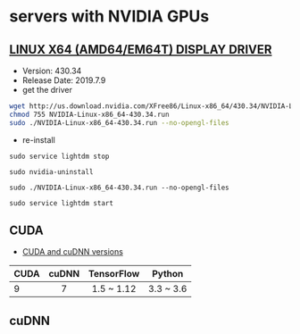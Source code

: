 
# servers with NVIDIA GPUs

## [LINUX X64 (AMD64/EM64T) DISPLAY DRIVER](https://www.nvidia.com/Download/driverResults.aspx/148589/en-us)
 * Version:	430.34
 * Release Date:	2019.7.9 
 * get the driver 
 
```bash
wget http://us.download.nvidia.com/XFree86/Linux-x86_64/430.34/NVIDIA-Linux-x86_64-430.34.run
chmod 755 NVIDIA-Linux-x86_64-430.34.run
sudo ./NVIDIA-Linux-x86_64-430.34.run --no-opengl-files
```
 * re-install
 ```
 sudo service lightdm stop
 
 sudo nvidia-uninstall
 
 sudo ./NVIDIA-Linux-x86_64-430.34.run --no-opengl-files
 
 sudo service lightdm start
 ```
 
## CUDA


* [CUDA and cuDNN versions](https://stackoverflow.com/questions/50622525/which-tensorflow-and-cuda-version-combinations-are-compatible)


| CUDA      |  cuDNN |  TensorFlow  | Python | 
| ------------- |:-------------:| :-----:|  :-----:|
| 9       |  7  |  1.5 ~ 1.12 | 3.3 ~ 3.6 |

## cuDNN
